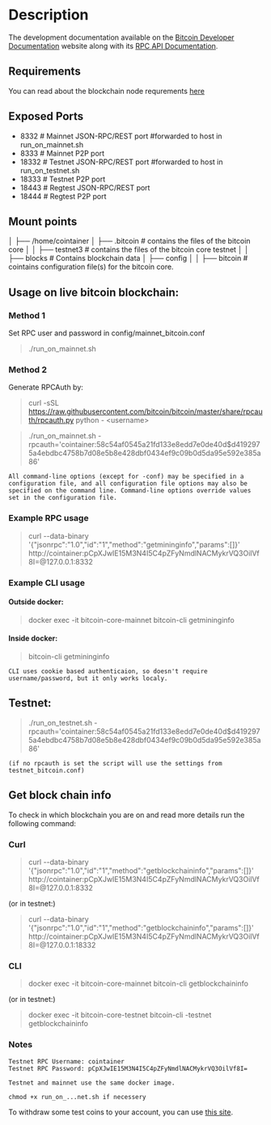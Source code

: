 # Description
The development documentation available on the [Bitcoin Developer Documentation](https://bitcoin.org/en/developer-documentation) website along with its [RPC API Documentation](https://bitcoincore.org/en/doc/).

## Requirements
You can read about the blockchain node requrements [here](https://bitcoin.org/en/bitcoin-core/features/requirements)

## Exposed Ports
- 8332  #   Mainnet JSON-RPC/REST port  #forwarded to host in run_on_mainnet.sh
- 8333  #   Mainnet P2P port
- 18332 #   Testnet JSON-RPC/REST port  #forwarded to host in run_on_testnet.sh
- 18333 #   Testnet P2P port
- 18443 #   Regtest JSON-RPC/REST port
- 18444 #   Regtest P2P port

## Mount points
│
├── /home/cointainer
│   ├── .bitcoin # contains the files of the bitcoin core
│   │   ├── testnet3 # contains the files of the bitcoin core testnet
│   │   ├── blocks # Contains blockchain data
│   ├── config
│   │   ├── bitcoin # cointains configuration file(s) for the bitcoin core.

## Usage on live bitcoin blockchain:

### Method 1
Set RPC user and password in config/mainnet_bitcoin.conf 

>./run_on_mainnet.sh

### Method 2

Generate RPCAuth by:
>curl -sSL https://raw.githubusercontent.com/bitcoin/bitcoin/master/share/rpcauth/rpcauth.py python - \<username>

>./run_on_mainnet.sh -rpcauth='cointainer:58c54af0545a21fd133e8edd7e0de40d$d4192975a4ebdbc4758b7d08e5b8e428dbf0434ef9c09b0d5da95e592e385a86'

    All command-line options (except for -conf) may be specified in a configuration file, and all configuration file options may also be specified on the command line. Command-line options override values set in the configuration file.

### Example RPC usage
>curl --data-binary '{"jsonrpc":"1.0","id":"1","method":"getmininginfo","params":[]}' http://cointainer:pCpXJwIE15M3N4I5C4pZFyNmdlNACMykrVQ3OilVf8I=@127.0.0.1:8332

### Example CLI usage
#### Outside docker:

>docker exec -it bitcoin-core-mainnet bitcoin-cli getmininginfo

#### Inside docker:

>bitcoin-cli getmininginfo

    CLI uses cookie based authenticaion, so doesn't require username/password, but it only works localy.

## Testnet:

>./run_on_testnet.sh -rpcauth='cointainer:58c54af0545a21fd133e8edd7e0de40d$d4192975a4ebdbc4758b7d08e5b8e428dbf0434ef9c09b0d5da95e592e385a86'
    
    (if no rpcauth is set the script will use the settings from testnet_bitcoin.conf)

## Get block chain info
To check in which blockchain you are on and read more details run the following command:

### Curl
>curl --data-binary '{"jsonrpc":"1.0","id":"1","method":"getblockchaininfo","params":[]}' http://cointainer:pCpXJwIE15M3N4I5C4pZFyNmdlNACMykrVQ3OilVf8I=@127.0.0.1:8332

(or in testnet:)

>curl --data-binary '{"jsonrpc":"1.0","id":"1","method":"getblockchaininfo","params":[]}' http://cointainer:pCpXJwIE15M3N4I5C4pZFyNmdlNACMykrVQ3OilVf8I=@127.0.0.1:18332

### CLI
>docker exec -it bitcoin-core-mainnet bitcoin-cli getblockchaininfo

(or in testnet:)

>docker exec -it bitcoin-core-testnet bitcoin-cli -testnet getblockchaininfo

### Notes
    Testnet RPC Username: cointainer
    Testnet RPC Password: pCpXJwIE15M3N4I5C4pZFyNmdlNACMykrVQ3OilVf8I=

    Testnet and mainnet use the same docker image.

    chmod +x run_on_...net.sh if necessery

To withdraw some test coins to your account, you can use [this site](https://coinfaucet.eu/en/btc-testnet/).

